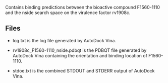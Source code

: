 Contains binding predictions between the bioactive compound F1560-1110 and the nside search space on the virulence factor rv1908c.

## Files

- log.txt is the log file generated by AutoDock Vina.

- rv1908c_F1560-1110_nside.pdbqt is the PDBQT file generated by AutoDock Vina containing the orientation and binding location of F1560-1110.

- stdoe.txt is the combined STDOUT and STDERR output of AutoDock Vina.

